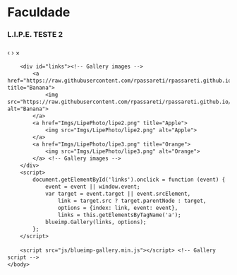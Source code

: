 # [](#header-1)Faculdade

### [](#header-3)L.I.P.E. TESTE 2


<html>
    <link rel="stylesheet" href="css/blueimp-gallery.js"> <!-- Stylesheet -->
    <body>
        <div id="blueimp-gallery" class="blueimp-gallery"> <!-- Gallery widget -->
        <div class="slides"></div>
        <h3 class="title"></h3>
        <a class="prev">‹</a>
        <a class="next">›</a>
        <a class="close">×</a>
        <a class="play-pause"></a>
        <ol class="indicator"></ol> <!-- Gallery widget -->
        </div>
        
        <div id="links"><!-- Gallery images -->
            <a href="https://raw.githubusercontent.com/rpassareti/rpassareti.github.io/master/Imgs/LipePhoto/lipe1.png" title="Banana">
                <img src="https://raw.githubusercontent.com/rpassareti/rpassareti.github.io/master/Imgs/LipePhoto/lipe1.png" alt="Banana">
            </a>
            <a href="Imgs/LipePhoto/lipe2.png" title="Apple">
                <img src="Imgs/LipePhoto/lipe2.png" alt="Apple">
            </a>
            <a href="Imgs/LipePhoto/lipe3.png" title="Orange">
                <img src="Imgs/LipePhoto/lipe3.png" alt="Orange">
            </a> <!-- Gallery images -->
        </div>
        <script>
            document.getElementById('links').onclick = function (event) {
                event = event || window.event;
                var target = event.target || event.srcElement,
                    link = target.src ? target.parentNode : target,
                    options = {index: link, event: event},
                    links = this.getElementsByTagName('a');
                blueimp.Gallery(links, options);
            };
        </script>
        
        <script src="js/blueimp-gallery.min.js"></script> <!-- Gallery script -->
    </body>
</html>
